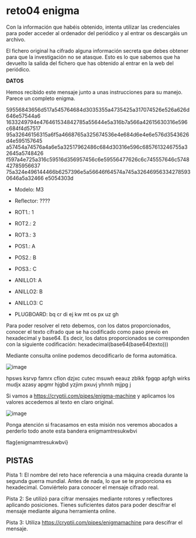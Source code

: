 # reto04 enigma

Con la información que habéis obtenido, intenta utilizar las credenciales para poder acceder al ordenador del periódico y al entrar os descargáis un archivo.

El fichero original ha cifrado alguna información secreta que debes obtener para que la investigación no se atasque. Esto es lo que sabemos que ha devuelto la salida del fichero que has obtenido al entrar en la web del periódico.

**DATOS**

Hemos recibido este mensaje junto a unas instrucciones para su manejo. Parece un completo enigma.

59556843656d517a545764684d3035355a4735425a317074526e526a626d646e57544a6 1633249794e476461534842785a55644e5a316b7a566a42615630316e596c684f4d57517 95a32646156315a6f5a4668765a325674536e4e684d6e4e6e576d3543626d4e595157645 a57454a74576a4a6e5a32517962486c684d30316e596c6857613246755a32645a5748426 f597a4e725a316c59516d356957456c6e59556477626c6c745557646c574842785956637 75a324e496144466b6257396e5a56646f64574a745a326469563342785930646a5a32466 e5054303d

- Modelo: M3 
-  Reflector: ???? 


-  ROT1.: 1 
-  ROT2.: 2 
-  ROT3.: 3 


- POS1.: A 
- POS2.: B 
- POS3.: C 


- ANILLO1: A 
- ANILLO2: B
- ANILLO3: C
- PLUGBOARD: bq cr di ej kw mt os px uz gh 


Para poder resolver el reto debemos, con los datos proporcionados, conocer el texto cifrado que se ha codificado como paso previo en hexadecimal y base64. Es decir, los datos proporcionados se corresponden con la siguiente codificación:
hexadecimal(base64(base64(texto))) 

Mediante consulta online podemos decodificarlo de forma automática.

![image](https://user-images.githubusercontent.com/69391590/123665027-cf6cab00-d82f-11eb-8fc5-cf9536877405.png)

hpsws ksrvp famrx cflon dzjxc cutec msuwh eeauz zblkk fpgqp apfgh wirks mudjx azasy apgmr hjgbd yzjim pxuvj yhnnh mjjpg j


Si vamos a https://cryptii.com/pipes/enigma-machine y aplicamos los valores accedemos al texto en claro original.

![image](https://user-images.githubusercontent.com/69391590/123665305-135fb000-d830-11eb-9294-7e0138b83d43.png)


Ponga atención si fracasamos en esta misión nos veremos abocados a perderlo todo anote esta bandera enigmamtresukwbvi

flag{enigmamtresukwbvi} 

## PISTAS

Pista 1: El nombre del reto hace referencia a una máquina creada durante la segunda guerra mundial.  Antes de nada, lo que se te proporciona es hexadecimal. Conviértelo para conocer el mensaje cifrado real. 

Pista 2: Se utilizó para cifrar mensajes mediante rotores y reflectores aplicando posiciones. Tienes suficientes datos para poder descifrar el mensaje mediante alguna herramienta online. 

Pista 3:   Utiliza https://cryptii.com/pipes/enigmamachine para descifrar el mensaje.


